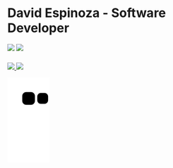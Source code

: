 # David Espinoza - Software Developer
<div id="links">
  <a href="https://www.linkedin.com/in/despinozap" target="_blank"><img src="https://img.shields.io/badge/LinkedIn-0077B5?style=for-the-badge&logo=linkedin&logoColor=white" target="_blank"></a> 
  <a href="https://davidespinozap.dev"><img src="https://img.shields.io/badge/website-000000?style=for-the-badge&logo=About.me&logoColor=white" target="_blank"></a>
</div>

###

<div id="stats">
  <a href="https://github.com/despinozap">
  <img height="180em" src="https://github-readme-stats.vercel.app/api?username=despinozap&show_icons=true&theme=merko&include_all_commits=true&count_private=true"/>
  <img height="180em" src="https://github-readme-stats.vercel.app/api/top-langs/?username=despinozap&layout=compact&langs_count=7&theme=merko"/>
</div>
  
<div id="snake"> 
  
  ![Snake animation](https://github.com/despinozap/despinozap/blob/output/github-contribution-grid-snake.svg)
 
</div>
